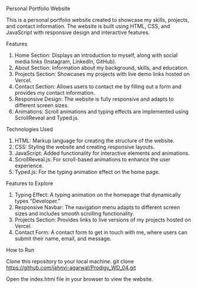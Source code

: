 Personal Portfolio Website

This is a personal portfolio website created to showcase my skills, projects, and contact information. 
The website is built using HTML, CSS, and JavaScript with responsive design and interactive features.

Features

1. Home Section: Displays an introduction to myself, along with social media links (Instagram, LinkedIn, GitHub).
2. About Section: Information about my background, skills, and education.
3. Projects Section: Showcases my projects with live demo links hosted on Vercel.
4. Contact Section: Allows users to contact me by filling out a form and provides my contact information.
5. Responsive Design: The website is fully responsive and adapts to different screen sizes.
6. Animations: Scroll animations and typing effects are implemented using ScrollReveal and Typed.js.


Technologies Used

1. HTML: Markup language for creating the structure of the website.
2. CSS: Styling the website and creating responsive layouts.
3. JavaScript: Added functionality for interactive elements and animations.
4. ScrollReveal.js: For scroll-based animations to enhance the user experience.
5. Typed.js: For the typing animation effect on the home page.

Features to Explore

1. Typing Effect: A typing animation on the homepage that dynamically types "Developer."
2. Responsive Navbar: The navigation menu adapts to different screen sizes and includes smooth scrolling functionality.
3. Projects Section: Provides links to live versions of my projects hosted on Vercel.
4. Contact Form: A contact form to get in touch with me, where users can submit their name, email, and message.

How to Run

Clone this repository to your local machine.
git clone https://github.com/jahnvi-agarwal/Prodigy_WD_04.git

Open the index.html file in your browser to view the website.
